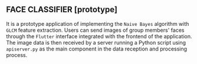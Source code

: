 ## FACE CLASSIFIER [prototype]

It is a prototype application of implementing the `Naive Bayes` algorithm with `GLCM` feature extraction. Users can send images of group members' faces through the `Flutter` interface integrated with the frontend of the application. The image data is then received by a server running a Python script using `apiserver.py` as the main component in the data reception and processing process.
